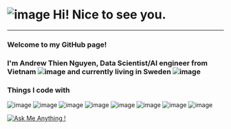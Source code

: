 # ![image](https://github.com/AndrewNguyen27296/AndrewNguyen27296/assets/24667111/4c932028-ce17-447c-aad5-a8fd67e45bc2) Hi! Nice to see you.
-------------------------------

### Welcome to my GitHub page!
### I'm Andrew Thien Nguyen, Data Scientist/AI engineer from Vietnam ![image](https://github.com/AndrewNguyen27296/AndrewNguyen27296/assets/24667111/24ba313c-40b8-434f-82f0-7f4940cd403a) and currently living in Sweden ![image](https://github.com/AndrewNguyen27296/AndrewNguyen27296/assets/24667111/f6e9c932-fc6d-4132-9976-b93f6da8a3b6)

### Things I code with 
![image](https://github.com/AndrewNguyen27296/AndrewNguyen27296/assets/24667111/7962af7b-fc0b-4dc4-972d-d6a95e4e3c31) ![image](https://github.com/AndrewNguyen27296/AndrewNguyen27296/assets/24667111/05d6d8a0-e3ae-4210-a769-131e1d85a37a) ![image](https://github.com/AndrewNguyen27296/AndrewNguyen27296/assets/24667111/32281dac-4d3d-4a7c-a6fb-37ae61a6efd5) ![image](https://github.com/AndrewNguyen27296/AndrewNguyen27296/assets/24667111/92cc56fe-200f-43cc-be9b-a10c5e6bd767) ![image](https://github.com/AndrewNguyen27296/AndrewNguyen27296/assets/24667111/f2f52ab1-e0a4-4b24-9da5-c42eeaea96f3) ![image](https://github.com/AndrewNguyen27296/AndrewNguyen27296/assets/24667111/3c5ac21a-e4f8-456e-aab8-4796bc505b83) ![image](https://github.com/AndrewNguyen27296/AndrewNguyen27296/assets/24667111/686a88d3-ceac-45c6-9905-3fa1f067f1b4) ![image](https://github.com/AndrewNguyen27296/AndrewNguyen27296/assets/24667111/83a99f82-accd-45b5-89b6-983d0b9f1b14)









[![Ask Me Anything !](https://img.shields.io/badge/Ask%20me-anything-1abc9c.svg)](https://github.com/AndrewNguyen27296/AndrewNguyen27296/ama)

<!--
**AndrewNguyen27296/AndrewNguyen27296** is a ✨ _special_ ✨ repository because its `README.md` (this file) appears on your GitHub profile.

Here are some ideas to get you started:

- 🔭 I’m currently working on ...
- 🌱 I’m currently learning ...
- 👯 I’m looking to collaborate on ...
- 🤔 I’m looking for help with ...
- 💬 Ask me about ...
- 📫 How to reach me: ...
- 😄 Pronouns: ...
- ⚡ Fun fact: ...
-->
